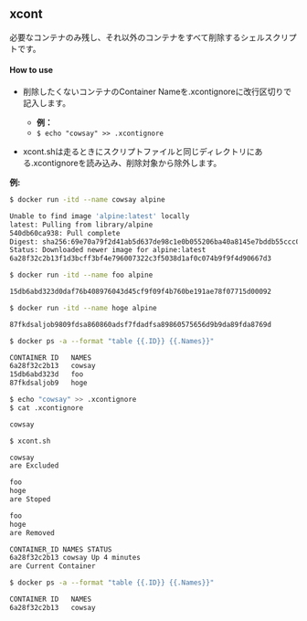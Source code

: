 ## xcont

必要なコンテナのみ残し、それ以外のコンテナをすべて削除するシェルスクリプトです。

#### How to use

- 削除したくないコンテナのContainer Nameを.xcontignoreに改行区切りで記入します。
  - __例：__
  - `$ echo "cowsay" >> .xcontignore`

- xcont.shは走るときにスクリプトファイルと同じディレクトリにある.xcontignoreを読み込み、削除対象から除外します。


__例:__

```bash
$ docker run -itd --name cowsay alpine

Unable to find image 'alpine:latest' locally
latest: Pulling from library/alpine
540db60ca938: Pull complete 
Digest: sha256:69e70a79f2d41ab5d637de98c1e0b055206ba40a8145e7bddb55ccc04e13cf8f
Status: Downloaded newer image for alpine:latest
6a28f32c2b13f1d3bcff3bf4e796007322c3f5038d1af0c074b9f9f4d90667d3

$ docker run -itd --name foo alpine

15db6abd323d0daf76b408976043d45cf9f09f4b760be191ae78f07715d00092

$ docker run -itd --name hoge alpine

87fkdsaljob9809fdsa860860adsf7fdadfsa89860575656d9b9da89fda8769d

$ docker ps -a --format "table {{.ID}} {{.Names}}"

CONTAINER ID   NAMES
6a28f32c2b13   cowsay
15db6abd323d   foo   
87fkdsaljob9   hoge

$ echo "cowsay" >> .xcontignore
$ cat .xcontignore

cowsay

$ xcont.sh

cowsay 
are Excluded

foo
hoge
are Stoped

foo
hoge
are Removed

CONTAINER_ID NAMES STATUS
6a28f32c2b13 cowsay Up 4 minutes
are Current Container

$ docker ps -a --format "table {{.ID}} {{.Names}}"

CONTAINER ID   NAMES
6a28f32c2b13   cowsay
```
